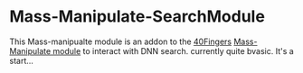 # Mass-Manipulate-SearchModule
This Mass-manipualte module is an addon to the [40Fingers](https://www.40fingers.net) [Mass-Manipulate module](https://github.com/40fingers/Mass-Manipulate) to interact with DNN search. currently quite bvasic. It's a start...
